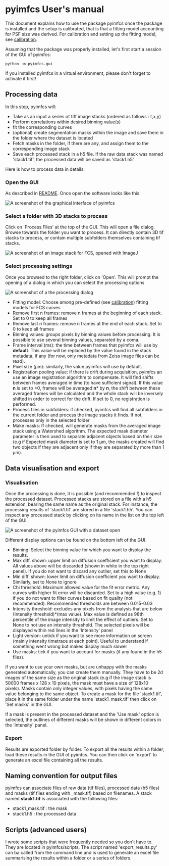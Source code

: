# pyimfcs User's manual

This document explains how to use the package pyimfcs once the package is installed and the setup is calibrated, that is that a fitting model accounting for PSF size was derived. For calibration and setting up the fitting model, see [calibration](../blob/main/docs/calibration.md).

Assuming that the package was properly installed, let's first start a session of the GUI of pyimfcs:

	python -m pyimfcs.gui

If you installed pyimfcs in a virtual environment, please don't forget to activate it first!

## Processing data

In this step, pyimfcs will:
- Take as an input a series of tiff image stacks (ordered as follows : t,x,y)
- Perform correlations within desired binning value(s)
- fit the corresponding curves
- (optional) create segmentation masks within the image and save them in the folder where the dataset is located
- Fetch masks in the folder, if there are any, and assign them to the corresponding image stack
- Save each processed stack in a h5 file. If the raw data stack was named 'stack1.tif', the processed data will be saved as 'stack1.h5'

Here is how to process data in details:

### Open the GUI

As described in [README](../blob/main/README.md). Once open the software looks like this:

![A screenshot of the graphical interface of pyimfcs](https://github.com/aurelien-barbotin/imFCS/blob/main/images/manual/1_opening.png)

### Select a folder with 3D stacks to process

Click on 'Process Files' at the top of the GUI. This will open a file dialog. Browse towards the folder you want to process. It can directly contain 3D tif stacks to process, or contain multiple subfolders themselves containing tif stacks. 

![A screenshot of an image stack for FCS, opened with ImageJ](https://github.com/aurelien-barbotin/imFCS/blob/main/images/manual/2_stack_example.png)

### Select processing settings

Once you browsed to the right folder, click on 'Open'. This will prompt the opening of a dialog in which you can select the processing options

![A screenshot of a the processing dialog](https://github.com/aurelien-barbotin/imFCS/blob/main/images/manual/3_processing_dialog.png)

- Fitting model: Choose among pre-defined (see [calibration](https://github.com/aurelien-barbotin/pyimfcs/blob/main/docs/calibration.md)) fitting models for FCS curves
- Remove first n frames: remove n frames at the beginning of each stack. Set to 0 to keep all frames
- Remove last n frames: remove n frames at the end of each stack. Set to 0 to keep all frames
- Binning values: groups pixels by binning values before processing. It is possible to use several binning values, separated by a coma.
- Frame interval (ms): the time between frames that pyimfcs will use by **default**. This value will be replaced by the value found in the stack metadata, if any (for now, only metadata from Zeiss image files can be read).
- Pixel size (µm): similarly, the value pyimfcs will use by default.
- Registration pooling value: if there is drift during acquisition, pyimfcs an use an image registration algorithm to compensate. It will find shifts between frames averaged in time (to have sufficient signal). If this value **n** is set to >0, frames will be averaged **n*** by **n**, the shift between these averaged frames will be calculated and the whole stack will be inversely shifted in order to correct for the drift. If set to 0, no registration is performed.
- Process files in subfolders: if checked, pyimfcs will find all subfolders in the current folder and process the image stacks it finds. If not, processes only in the selected folder
- Make masks: If checked, will generate masks from the averaged image stack using a Watershed algorithm. The expected mask diameter parameter is then used to separate adjacent objects based on their size (e.g if Expected mask diameter is set to 1 µm, the masks created will find two objects if they are adjacent only if they are separated by more than 1 µm).

## Data visualisation and export

### Visualisation
Once the processing is done, it is possible (and recommended !) to inspect the processed dataset. Processed stacks are stored on a file with a h5 extension, bearing the same name as the original stack. For instance, the processing results of 'stack1.tif' are stored in a file 'stack1.h5'. You can inspect any processed stack by clicking on its name in the list on the top left of the GUI.

![A screenshot of the pyimfcs GUI with a dataset open](https://github.com/aurelien-barbotin/imFCS/blob/main/images/manual/4_data_processed.png)

Different display options can be found on the bottom left of the GUI. 
- Binning: Select the binning value for which you want to display the results.
- Max diff. shown: upper limit on diffusion coefficient you want to display. All values above will be discarded (shown in white in the top right panel). If you do not want to discard any outlier, set this to None
- Min diff. shown: lower limit on diffusion coefficient you want to display. Similarly, set to None to ignore
- Chi threshold: Maximum allowed value for the fit error metric. Any curves with higher fit error will be discarded. Set to a high value (e.g. 1) if you do not want to filter curves based on fit quality (not recommended). Recommended thresholds are between 0.015-0.03
- Intensity threshold: excludes any pixels from the analysis that are below (Intensity threshold)*(max value). Max value is defined as 98th percentile of the image intensity to limit the effect of outliers. Set to None to not use an intensity threshold. The selected pixels will be displayed within red lines in the 'Intensity' panel
- Light version: untick if you want to see more information on screen (mainly intensity timetrace at each point). Useful to understand if something went wrong but makes display much slower
- Use masks: tick if you want to account for masks (if any found in the h5 files).

If you want to use your own masks, but are unhappy with the masks generated automatically, you can create them manually. They have to be 2d images of the same size as the original stack (e.g if the image stack is 50000 frames x 128 x 10 pixels, the mask must have a size of 128x10 pixels). Masks contain only integer values, with pixels having the same value belonging to the same object. To create a mask for the file 'stack1.tif', place it in the same folder under the name 'stack1_mask.tif' then click on 'Set masks' in the GUI.

If a mask is present in the processed dataset and the 'Use mask' option is selected, the outlines of different masks will be shown in different colors in the 'Intensity' panel.

### Export

Results are exported folder by folder. To export all the results within a folder, load these results in the GUI of pyimfcs. You can then click on 'export' to generate an excel file containing all the results.

## Naming convention for output files

pyimfcs can associate files of raw data (tif files), processed data (h5 files) and masks (tif files ending with _mask.tif) based on filenames. A stack named **stack1.tif** is associated with the following files:
- stack1_mask.tif : the mask
- stack1.h5 : the processed data

## Scripts (advanced users)

I wrote some scripts that were frequently needed so you don't have to. They are located in pyimfcs/scripts. The script named 'export_results.py' can ba called from the command line and is used to generate an excel file summarising the results within a folder or a series of folders.


